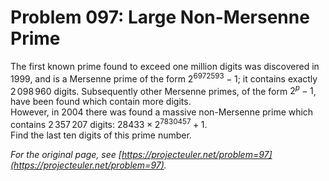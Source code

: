 # Problem 097: Large Non-Mersenne Prime
  
The first known prime found to exceed one million digits was discovered in 1999, and is a Mersenne prime of the form $2^{6972593} - 1$; it contains exactly $2\,098\,960$ digits. Subsequently other Mersenne primes, of the form $2^p - 1$, have been found which contain more digits.  
However, in 2004 there was found a massive non-Mersenne prime which contains $2\,357\,207$ digits: $28433 \times 2^{7830457} + 1$.  
Find the last ten digits of this prime number.  

*For the original page, see [https://projecteuler.net/problem=97](https://projecteuler.net/problem=97).*
